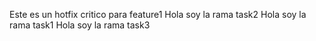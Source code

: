 Este es un hotfix critico para feature1
Hola soy la rama task2
Hola soy la rama task1
Hola soy la rama task3